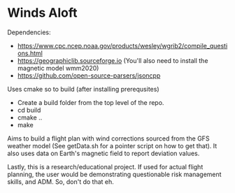 # Winds Aloft

Dependencies:
* https://www.cpc.ncep.noaa.gov/products/wesley/wgrib2/compile_questions.html
* https://geographiclib.sourceforge.io (You'll also need to install the magnetic model wmm2020)
* https://github.com/open-source-parsers/jsoncpp

Uses cmake so to build (after installing prerequsites)
* Create a build folder from the top level of the repo.
* cd build
* cmake ..
* make

Aims to build a flight plan with wind corrections sourced from the GFS weather model (See getData.sh for a pointer script on how to get that). It also uses data on Earth's magnetic field to report deviation values.

Lastly, this is a research/educational project. If used for actual flight planning, the user would be demonstrating questionable risk management skills, and ADM. So, don't do that eh.
